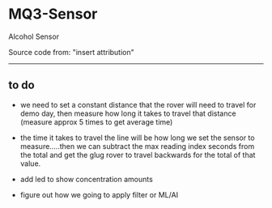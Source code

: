 # MQ3-Sensor
Alcohol Sensor

Source code from: "insert attribution"


---

## to do

- we need to set a constant distance that the rover will need to travel for demo day, then measure how long it takes to travel that distance (measure approx 5 times to get average time)

- the time it takes to travel the line will be how long we set the sensor to measure.....then we can subtract the max reading index seconds from the total and get the glug rover to travel backwards for the total of that value. 

- add led to show concentration amounts

- figure out how we going to apply filter or ML/AI
